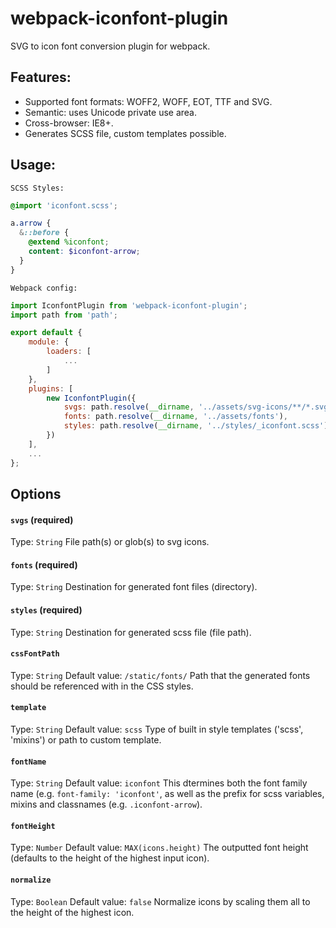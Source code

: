 # webpack-iconfont-plugin

SVG to icon font conversion plugin for webpack.

## Features:

* Supported font formats: WOFF2, WOFF, EOT, TTF and SVG.
* Semantic: uses Unicode private use area.
* Cross-browser: IE8+.
* Generates SCSS file, custom templates possible.

## Usage:

`SCSS Styles:`

```scss
@import 'iconfont.scss';

a.arrow {
  &::before {
    @extend %iconfont;
    content: $iconfont-arrow;
  }
}
```

`Webpack config:`

```js
import IconfontPlugin from 'webpack-iconfont-plugin';
import path from 'path';

export default {
    module: {
        loaders: [
            ...
        ]
    },
    plugins: [
        new IconfontPlugin({
            svgs: path.resolve(__dirname, '../assets/svg-icons/**/*.svg'),
            fonts: path.resolve(__dirname, '../assets/fonts'),
            styles: path.resolve(__dirname, '../styles/_iconfont.scss')
        })
    ],
    ...
};
```

## Options

#### `svgs` (required) 
Type: `String`
File path(s) or glob(s) to svg icons.

#### `fonts` (required) 
Type: `String`
Destination for generated font files (directory).

#### `styles` (required) 
Type: `String`
Destination for generated scss file (file path).

#### `cssFontPath`
Type: `String` Default value: `/static/fonts/`
Path that the generated fonts should be referenced with in the CSS styles.

#### `template`
Type: `String` Default value: `scss`
Type of built in style templates ('scss', 'mixins') or path to custom template.

#### `fontName`
Type: `String` Default value: `iconfont`
This dtermines both the font family name (e.g. `font-family: 'iconfont'`, as well as the prefix for scss variables, mixins and classnames (e.g. `.iconfont-arrow`).

#### `fontHeight`
Type: `Number` Default value: `MAX(icons.height)`
The outputted font height (defaults to the height of the highest input icon).

#### `normalize`
Type: `Boolean` Default value: `false`
Normalize icons by scaling them all to the height of the highest icon.
